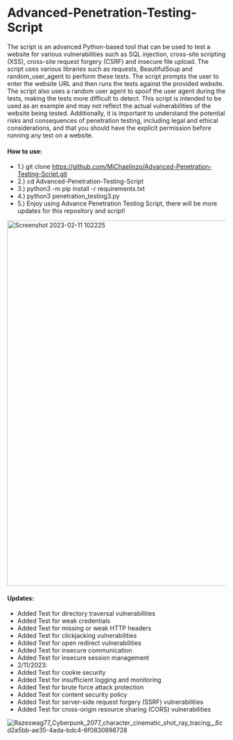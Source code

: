 # Advanced-Penetration-Testing-Script
The script is an advanced Python-based tool that can be used to test a website for various vulnerabilities such as SQL injection, cross-site scripting (XSS), cross-site request forgery (CSRF) and insecure file upload. The script uses various libraries such as requests, BeautifulSoup and random_user_agent to perform these tests. The script prompts the user to enter the website URL and then runs the tests against the provided website. The script also uses a random user agent to spoof the user agent during the tests, making the tests more difficult to detect.
This script is intended to be used as an example and may not reflect the actual vulnerabilities of the website being tested. Additionally, it is important to understand the potential risks and consequences of penetration testing, including legal and ethical considerations, and that you should have the explicit permission before running any test on a website.

#### How to use: 
- 1.) git clone https://github.com/MiChaelinzo/Advanced-Penetration-Testing-Script.git
- 2.) cd Advanced-Penetration-Testing-Script
- 3.) python3 -m pip install -r requirements.txt
- 4.) python3 penetration_testing3.py
- 5.) Enjoy using Advance Penetration Testing Script, there will be more updates for this repository and script! 
<img width="842" alt="Screenshot 2023-02-11 102225" src="https://user-images.githubusercontent.com/68110223/218246110-be7659c5-af19-4d2f-9a77-cd9f21cd3b17.png">

#### Updates:
- Added Test for directory traversal vulnerabilities
- Added Test for weak credentials
- Added Test for missing or weak HTTP headers
- Added Test for clickjacking vulnerabilities
- Added Test for open redirect vulnerabilities
- Added Test for insecure communication
- Added Test for insecure session management
-  2/11/2023: 
- Added Test for cookie security
- Added Test for insufficient logging and monitoring
- Added Test for brute force attack protection
- Added Test for content security policy
- Added Test for server-side request forgery (SSRF) vulnerabilities
- Added Test for cross-origin resource sharing (CORS) vulnerabilities



![Razeswag77_Cyberpunk_2077_character_cinematic_shot_ray_tracing__6cd2a5bb-ae35-4ada-bdc4-6f0830898728](https://user-images.githubusercontent.com/68110223/216805944-5500f5b8-883f-4621-876a-d8c9da678813.png)



